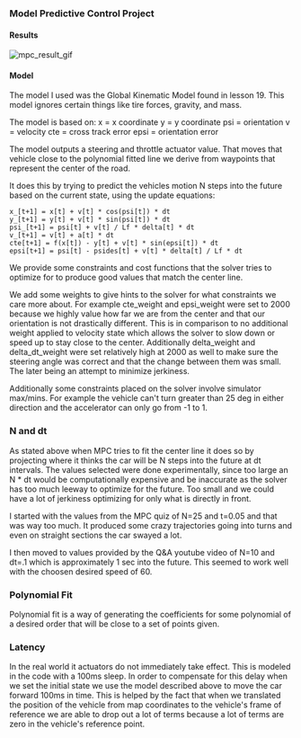 ### Model Predictive Control Project

#### Results
![mpc_result_gif](mpc_result.gif)

#### Model
The model I used was the Global Kinematic Model found in lesson 19. This
model ignores certain things like tire forces, gravity, and mass.

The model is based on:
x = x coordinate
y = y coordinate
psi = orientation
v = velocity
cte = cross track error
epsi = orientation error

The model outputs a steering and throttle actuator value. That moves
that vehicle close to the polynomial fitted line we derive from waypoints
that represent the center of the road.

It does this by trying to predict the vehicles motion N steps into the
future based on the current state, using the update equations:

```
x_[t+1] = x[t] + v[t] * cos(psi[t]) * dt
y_[t+1] = y[t] + v[t] * sin(psi[t]) * dt
psi_[t+1] = psi[t] + v[t] / Lf * delta[t] * dt
v_[t+1] = v[t] + a[t] * dt
cte[t+1] = f(x[t]) - y[t] + v[t] * sin(epsi[t]) * dt
epsi[t+1] = psi[t] - psides[t] + v[t] * delta[t] / Lf * dt
```

We provide some constraints and cost functions that the solver tries to
optimize for to produce good values that match the center line.

We add some weights to give hints to the solver for what constraints we
care more about. For example cte_weight and epsi_weight were set to 2000
because we highly value how far we are from the center and that our
orientation is not drastically different. This is in comparison to no
additional weight applied to velocity state which allows the solver to
slow down or speed up to stay close to the center. Additionally
delta_weight and delta_dt_weight were set relatively high at 2000 as
well to make sure the steering angle was correct and that the change
between them was small. The later being an attempt to minimize
jerkiness.

Additionally some constraints placed on the solver involve simulator
max/mins. For example the vehicle can't turn greater than 25 deg in
either direction and the accelerator can only go from -1 to 1.

### N and dt
As stated above when MPC tries to fit the center line it does so by
projecting where it thinks the car will be N steps into the future at dt
intervals. The values selected were done experimentally, since too large
an N * dt would be computationally expensive and be inaccurate as
the solver has too much leeway to optimize for the future. Too small and
we could have a lot of jerkiness optimizing for only what is directly in
front.

I started with the values from the MPC quiz of N=25 and t=0.05 and that
was way too much. It produced some crazy trajectories going into turns
and even on straight sections the car swayed a lot.

I then moved to values provided by the Q&A youtube video of N=10 and
dt=.1 which is approximately 1 sec into the future. This seemed to work
well with the choosen desired speed of 60.

### Polynomial Fit
Polynomial fit is a way of generating the coefficients for some
polynomial of a desired order that will be close to a set of points
given.

### Latency
In the real world it actuators do not immediately take effect. This is
modeled in the code with a 100ms sleep. In order to compensate for this
delay when we set the initial state we use the model described above to
move the car forward 100ms in time. This is helped by the fact that when
we translated the position of the vehicle from map coordinates to the
vehicle's frame of reference we are able to drop out a lot of terms
because a lot of terms are zero in the vehicle's reference point.



